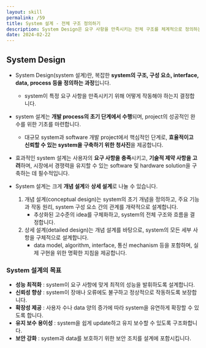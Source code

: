 ```yaml
---
layout: skill
permalink: /59
title: System 설계 - 전체 구조 정의하기
description: System Design은 요구 사항을 만족시키는 전체 구조를 체계적으로 정의하는 과정입니다.
date: 2024-02-22
---
```



## System Design

- System Design(system 설계)란, 복잡한 **system의 구조, 구성 요소, interface, data, process 등을 정의하는 과정**입니다.
    - system이 특정 요구 사항을 만족시키기 위해 어떻게 작동해야 하는지 결정합니다.

- system 설계는 **개발 process의 초기 단계에서 수행**되며, project의 성공적인 완수를 위한 기초를 마련합니다.
    - 대규모 system과 software 개발 project에서 핵심적인 단계로, **효율적이고 신뢰할 수 있는 system을 구축하기 위한 청사진**을 제공합니다.

- 효과적인 system 설계는 사용자의 **요구 사항을 충족**시키고, **기술적 제약 사항을 고려**하며, 시장에서 경쟁력을 유지할 수 있는 software 및 hardware solution을 구축하는 데 필수적입니다.

- System 설계는 크게 **개념 설계**와 **상세 설계**로 나눌 수 있습니다.
    1. 개념 설계(conceptual design)는 system의 초기 개념을 정의하고, 주요 기능과 작동 원리, system 구성 요소 간의 관계를 개략적으로 설계합니다.
        - 추상화된 고수준의 idea를 구체화하고, system의 전체 구조와 흐름을 결정합니다.
    2. 상세 설계(detailed design)는 개념 설계를 바탕으로, system의 모든 세부 사항을 구체적으로 설계합니다.
        - data model, algorithm, interface, 통신 mechanism 등을 포함하며, 실제 구현을 위한 명확한 지침을 제공합니다.


### System 설계의 목표

- **성능 최적화** : system이 요구 사항에 맞게 최적의 성능을 발휘하도록 설계합니다.
- **신뢰성 향상** : system이 장애나 오류에도 불구하고 정상적으로 작동하도록 보장합니다.
- **확장성 제공** : 사용자 수나 data 양의 증가에 따라 system을 유연하게 확장할 수 있도록 합니다.
- **유지 보수 용이성** : system을 쉽게 update하고 유지 보수할 수 있도록 구조화합니다.
- **보안 강화** : system과 data를 보호하기 위한 보안 조치를 설계에 포함시킵니다.
